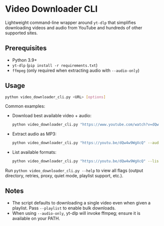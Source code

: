# Video Downloader CLI

Lightweight command-line wrapper around `yt-dlp` that simplifies downloading videos and audio from YouTube and hundreds of other supported sites.

## Prerequisites

- Python 3.9+
- `yt-dlp` (`pip install -r requirements.txt`)
- `ffmpeg` (only required when extracting audio with `--audio-only`)

## Usage

```bash
python video_downloader_cli.py <URL> [options]
```

Common examples:

- Download best available video + audio:
  ```bash
  python video_downloader_cli.py "https://www.youtube.com/watch?v=dQw4w9WgXcQ"
  ```
- Extract audio as MP3:
  ```bash
  python video_downloader_cli.py "https://youtu.be/dQw4w9WgXcQ" --audio-only
  ```
- List available formats:
  ```bash
  python video_downloader_cli.py "https://youtu.be/dQw4w9WgXcQ" --list-formats
  ```

Run `python video_downloader_cli.py --help` to view all flags (output directory, retries, proxy, quiet mode, playlist support, etc.).

## Notes

- The script defaults to downloading a single video even when given a playlist. Pass `--playlist` to enable bulk downloads.
- When using `--audio-only`, yt-dlp will invoke ffmpeg; ensure it is available on your PATH.
